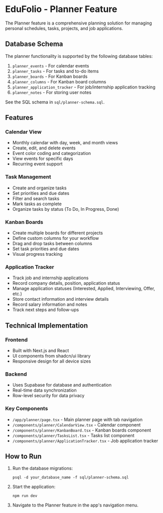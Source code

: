 # EduFolio - Planner Feature

The Planner feature is a comprehensive planning solution for managing personal schedules, tasks, projects, and job applications.

## Database Schema

The planner functionality is supported by the following database tables:

1. `planner_events` - For calendar events
2. `planner_tasks` - For tasks and to-do items
3. `planner_boards` - For Kanban boards 
4. `planner_columns` - For Kanban board columns
5. `planner_application_tracker` - For job/internship application tracking
6. `planner_notes` - For storing user notes

See the SQL schema in `sql/planner-schema.sql`.

## Features

### Calendar View
- Monthly calendar with day, week, and month views
- Create, edit, and delete events
- Event color coding and categorization
- View events for specific days
- Recurring event support

### Task Management
- Create and organize tasks
- Set priorities and due dates
- Filter and search tasks
- Mark tasks as complete
- Organize tasks by status (To Do, In Progress, Done)

### Kanban Boards
- Create multiple boards for different projects
- Define custom columns for your workflow
- Drag and drop tasks between columns
- Set task priorities and due dates
- Visual progress tracking

### Application Tracker
- Track job and internship applications
- Record company details, position, application status
- Manage application statuses (Interested, Applied, Interviewing, Offer, etc.)
- Store contact information and interview details
- Record salary information and notes
- Track next steps and follow-ups

## Technical Implementation

### Frontend
- Built with Next.js and React
- UI components from shadcn/ui library
- Responsive design for all device sizes

### Backend
- Uses Supabase for database and authentication
- Real-time data synchronization
- Row-level security for data privacy

### Key Components
- `/app/planner/page.tsx` - Main planner page with tab navigation
- `/components/planner/CalendarView.tsx` - Calendar component
- `/components/planner/KanbanBoard.tsx` - Kanban boards component
- `/components/planner/TasksList.tsx` - Tasks list component
- `/components/planner/ApplicationTracker.tsx` - Job application tracker

## How to Run

1. Run the database migrations:
   ```
   psql -d your_database_name -f sql/planner-schema.sql
   ```

2. Start the application:
   ```
   npm run dev
   ```

3. Navigate to the Planner feature in the app's navigation menu. 